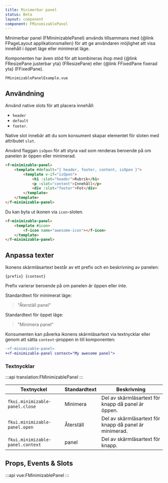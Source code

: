```yaml
---
title: Minimerbar panel
status: Beta
layout: component
component: FMinimizablePanel
---
```


Minimerbar panel (FMinimizablePanel) används tillsammans med {@link FPageLayout applikationsmallen}
för att ge användaren möjlighet att visa innehåll i öppet läge eller minimerat läge.

Komponenten har även stöd för att kombineras ihop med {@link FResizePane justerbar yta} (FResizePane) eller {@link FFixedPane fixerad yta} (FFixedPane).

```import name=minimizable-panel-example
FMinimizablePanelExample.vue
```

## Användning

Använd native slots för att placera innehåll:

- `header`
- `default`
- `footer`.

Native slot innebär att du som konsument skapar elementet för sloten med attributet `slot`.

Använd flaggan `isOpen` för att styra vad som renderas beroende på om panelen är öppen eller minimerad.

```html static
<f-minimizable-panel>
    <template #default="{ header, footer, content, isOpen }">
        <template v-if="isOpen">
            <h1 :slot="header">Rubrik</h1>
            <p :slot="content">Innehåll</p>
            <div :slot="footer">Fot</div>
        </template>
    </template>
</f-minimizable-panel>
```

Du kan byta ut ikonen via `icon`-sloten.

```html static
<f-minimizable-panel>
    <template #icon>
        <f-icon name="awesome-icon"></f-icon>
    </template>
</f-minimizable-panel>
```

## Anpassa texter

Ikonens skärmläsartext består av ett prefix och en beskrivning av panelen:

`{prefix} {context}`

Prefix varierar beroende på om panelen är öppen eller inte.

Standardtext för minimerat läge:

> "Återställ panel"

Standardtext för öppet läge:

> "Minimera panel"

Konsumenten kan påverka ikonens skärmläsartext via textnycklar
eller genom att sätta `context`-proppen in till komponenten:

```diff
-<f-minimizable-panel>
+<f-minimizable-panel context="My awesome panel">
```

### Textnycklar

:::api
translation:FMinimizablePanel
:::

| Textnyckel                       | Standardtext | Beskrivning                                            |
| -------------------------------- | ------------ | ------------------------------------------------------ |
| `fkui.minimizable-panel.close`   | Minimera     | Del av skärmläsartext för knapp då panel är öppen.     |
| `fkui.minimizable-panel.open`    | Återställ    | Del av skärmläsartext för knapp då panel är minimerad. |
| `fkui.minimizable-panel.context` | panel        | Del av skärmläsartext för knapp.                       |

## Props, Events & Slots

:::api
vue:FMinimizablePanel
:::
